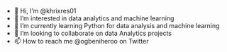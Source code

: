 - 👋 Hi, I’m @khrixres01
- 👀 I’m interested in data analytics and machine learning
- 🌱 I’m currently learning Python for data analysis and machine learning
- 💞️ I’m looking to collaborate on data Analytics projects
- 📫 How to reach me @ogbeniheroo on Twitter

<!---
khrixres01/khrixres01 is a ✨ special ✨ repository because its `README.md` (this file) appears on your GitHub profile.
You can click the Preview link to take a look at your changes.
--->

